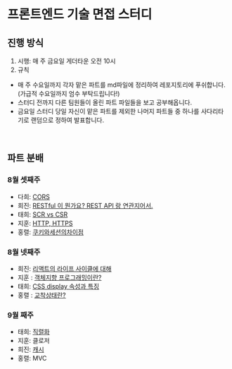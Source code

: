 # 프론트엔드 기술 면접 스터디

## 진행 방식

1. 시행: 매 주 금요일 게더타운 오전 10시
2. 규칙

- 매 주 수요일까지 각자 맡은 파트를 md파일에 정리하여 레포지토리에 푸쉬합니다. (가급적 수요일까지 엄수 부탁드립니다!)
- 스터디 전까지 다른 팀원들이 올린 파트 파일들을 보고 공부해옵니다.
- 금요일 스터디 당일 자신이 맡은 파트를 제외한 나머지 파트들 중 하나를 사다리타기로 랜덤으로 정하여 발표합니다.

<br>
 
## 파트 분배
### 8월 셋째주
- 다희: <a href = "https://github.com/likelion-FEschool-TEAM6-muscles/technical-interview-for-muscles/blob/main/%EB%84%A4%ED%8A%B8%EC%9B%8C%ED%81%AC/CORS.md"> CORS</a>
- 희진: <a href="https://github.com/likelion-FEschool-TEAM6-muscles/technical-interview-for-muscles/blob/main/Web/RESTfulAPI.md">RESTful 이 뭔가요? REST API 랑 연관지어서.</a>
- 태희: <a href = "https://github.com/likelion-FEschool-TEAM6-muscles/technical-interview-for-muscles/blob/main/CS/CSR%20vs%20SSR.md">SCR vs CSR</a>
- 지훈: <a href='https://github.com/likelion-FEschool-TEAM6-muscles/technical-interview-for-muscles/blob/main/%EB%84%A4%ED%8A%B8%EC%9B%8C%ED%81%AC/HTTP-HTTPS.md'>HTTP, HTTPS</a>
- 홍렬: <a href = https://github.com/likelion-FEschool-TEAM6-muscles/technical-interview-for-muscles/blob/main/CS/%EC%BF%A0%ED%82%A4%EC%99%80%EC%84%B8%EC%85%98.md>쿠키와세션의차이점</a>

### 8월 넷째주
- 희진: <a href='https://github.com/likelion-FEschool-TEAM6-muscles/technical-interview-for-muscles/blob/main/React/%EB%A6%AC%EC%95%A1%ED%8A%B8_%EB%9D%BC%EC%9D%B4%ED%94%84%EC%82%AC%EC%9D%B4%ED%81%B4.md'>리액트의 라이프 사이클에 대해</a> 
- 지훈 : <a href="https://github.com/likelion-FEschool-TEAM6-muscles/technical-interview-for-muscles/blob/main/%EB%B0%A9%EB%B2%95%EB%A1%A0/%EA%B0%9D%EC%B2%B4%EC%A7%80%ED%96%A5%ED%94%84%EB%A1%9C%EA%B7%B8%EB%9E%98%EB%B0%8D.md">객체지향 프로그래밍이란?</a>
- 태희: <a href="https://github.com/likelion-FEschool-TEAM6-muscles/technical-interview-for-muscles/blob/main/CSS/display.md">CSS display 속성과 특징 </a>
- 홍렬 : <a href="https://github.com/likelion-FEschool-TEAM6-muscles/technical-interview-for-muscles/blob/main/CS/%EA%B5%90%EC%B0%A9%EC%83%81%ED%83%9C%EB%9E%80%3F.md">교착상태란?</a>

### 9월 째주
- 태희: <a href="#">직렬화</a>
- 지훈: 클로저
- 희진: <a href="https://github.com/likelion-FEschool-TEAM6-muscles/technical-interview-for-muscles/blob/main/Web/Web-Cache.md">캐시</a>
- 홍렬: MVC

